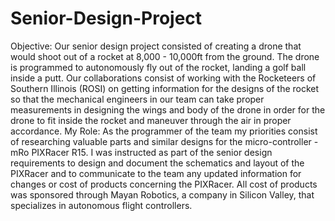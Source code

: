 # Senior-Design-Project
Objective: Our senior design project consisted of creating a drone that would shoot out of a rocket at 8,000 - 10,000ft from the ground. The drone is programmed to autonomously fly out of the rocket, landing a golf ball inside a putt. Our collaborations consist of working with the Rocketeers of Southern Illinois (ROSI) on getting information for the designs of the rocket so that the mechanical engineers in our team can take proper measurements in designing the wings and body of the drone in order for the drone to fit inside the rocket and maneuver through the air in proper accordance.   My Role: As the programmer of the team my priorities consist of researching valuable parts and similar designs for the micro-controller - mRo PIXRacer R15. I was instructed as part of the senior design requirements to design and document the schematics and layout of the PIXRacer and to communicate to the team any updated information for changes or cost of products concerning the PIXRacer.   All cost of products was sponsored through Mayan Robotics, a company in Silicon Valley, that specializes in autonomous flight controllers.
